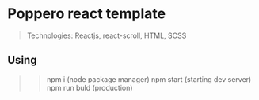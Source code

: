 # Poppero react template
> Technologies: Reactjs, react-scroll, HTML, SCSS

## Using
>> npm i (node package manager)
>> npm start (starting dev server)
>> npm run buld (production)
